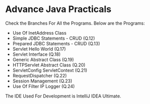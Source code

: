 # Advance Java Practicals

Check the Branches For All the Programs. Below are the Programs:

  - Use Of InetAddress Class
  - Simple JDBC Statements - CRUD (Q.12)
  - Prepared JDBC Statements - CRUD (Q.13)
  - Servlet Hello World (Q.17)
  - Servlet Interface (Q.18)
  - Generic Abstract Class (Q.19)
  - HTTPServlet Abstract Class (Q.20)
  - ServletConfig ServletContext (Q.21)
  - RequestDispatcher (Q.22)
  - Session Management (Q.23)
  - Use Of Filter IP Logger (Q.24)
  
The IDE Used For Development is IntelliJ IDEA Ultimate.

